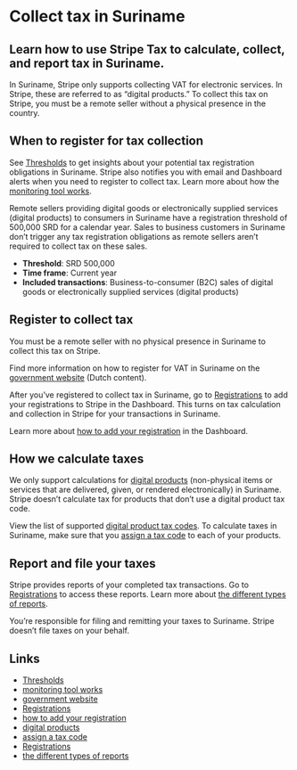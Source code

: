 # Collect tax in Suriname

## Learn how to use Stripe Tax to calculate, collect, and report tax in Suriname.

In Suriname, Stripe only supports collecting VAT for electronic services. In
Stripe, these are referred to as “digital products.” To collect this tax on
Stripe, you must be a remote seller without a physical presence in the country.

## When to register for tax collection

See [Thresholds](https://dashboard.stripe.com/tax/thresholds) to get insights
about your potential tax registration obligations in Suriname. Stripe also
notifies you with email and Dashboard alerts when you need to register to
collect tax. Learn more about how the [monitoring tool
works](https://docs.stripe.com/tax/monitoring).

Remote sellers providing digital goods or electronically supplied services
(digital products) to consumers in Suriname have a registration threshold of
500,000 SRD for a calendar year. Sales to business customers in Suriname don’t
trigger any tax registration obligations as remote sellers aren’t required to
collect tax on these sales.

- **Threshold**: SRD 500,000
- **Time frame**: Current year
- **Included transactions**: Business-to-consumer (B2C) sales of digital goods
or electronically supplied services (digital products)

## Register to collect tax

You must be a remote seller with no physical presence in Suriname to collect
this tax on Stripe.

Find more information on how to register for VAT in Suriname on the [government
website](https://belastingdienst.sr/) (Dutch content).

After you’ve registered to collect tax in Suriname, go to
[Registrations](https://dashboard.stripe.com/tax/registrations?location=sr) to
add your registrations to Stripe in the Dashboard. This turns on tax calculation
and collection in Stripe for your transactions in Suriname.

Learn more about [how to add your
registration](https://docs.stripe.com/tax/registering#track-your-registrations-in-the-tax-dashboard)
in the Dashboard.

## How we calculate taxes

We only support calculations for [digital
products](https://docs.stripe.com/tax/tax-codes?type=digital) (non-physical
items or services that are delivered, given, or rendered electronically) in
Suriname. Stripe doesn’t calculate tax for products that don’t use a digital
product tax code.

View the list of supported [digital product tax
codes](https://docs.stripe.com/tax/tax-codes?type=digital). To calculate taxes
in Suriname, make sure that you [assign a tax
code](https://docs.stripe.com/tax/products-prices-tax-codes-tax-behavior#tax-code-on-product)
to each of your products.

## Report and file your taxes

Stripe provides reports of your completed tax transactions. Go to
[Registrations](https://dashboard.stripe.com/tax/registrations) to access these
reports. Learn more about [the different types of
reports](https://docs.stripe.com/tax/reports).

You’re responsible for filing and remitting your taxes to Suriname. Stripe
doesn’t file taxes on your behalf.

## Links

- [Thresholds](https://dashboard.stripe.com/tax/thresholds)
- [monitoring tool works](https://docs.stripe.com/tax/monitoring)
- [government website](https://belastingdienst.sr/)
- [Registrations](https://dashboard.stripe.com/tax/registrations?location=sr)
- [how to add your
registration](https://docs.stripe.com/tax/registering#track-your-registrations-in-the-tax-dashboard)
- [digital products](https://docs.stripe.com/tax/tax-codes?type=digital)
- [assign a tax
code](https://docs.stripe.com/tax/products-prices-tax-codes-tax-behavior#tax-code-on-product)
- [Registrations](https://dashboard.stripe.com/tax/registrations)
- [the different types of reports](https://docs.stripe.com/tax/reports)